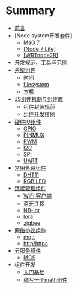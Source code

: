 # Summary

* [前言](README.md)
* \[Node.system开发套件\]
  * [MaG 7](di-ban-1.md)
  * [\[Node 7 Lite\]](node-7-lite.md)
  * [\[WRTnode2R\]](wrtnode2r.md)
* [开发规范、工具与范例](kai-fa-gui-fan-3001-gong-ju-yu-fan-li.md)
* [系统组件](xi-tong-zu-jian.md)
  * [时间](xi-tong-zu-jian/shi-jian.md)
  * [filesystem](xi-tong-zu-jian/filesystem.md)
  * [本机](xi-tong-zu-jian/ben-ji.md)
* [JS组件机制与组件库](jszu-jian-ji-zhi-yu-zu-jian-ku.md)
  * [组件封装规范](jsmodule-spec.md)
  * [组件开发样例](jsmodule-devdemo.md)
* [硬件IO组件](ying-jian-io-zu-jian.md)
  * [GPIO](ying-jian-io-zu-jian/gpio.md)
  * [PINMUX](ying-jian-io-zu-jian/pinmux.md)
  * [PWM](ying-jian-io-zu-jian/pwm.md)
  * [I2C](ying-jian-io-zu-jian/i2c.md)
  * [SPI](ying-jian-io-zu-jian/spi.md)
  * [UART](ying-jian-io-zu-jian/uart.md)
* [常用外设组件](chang-yong-wai-she.md)
  * [DHT11](chang-yong-wai-she/dht11.md)
  * [RGB LED](chang-yong-wai-she/rgb-led.md)
* [连接管理组件](connective.md)
  * [WiFi 客户端](connective/wifi.md)
  * [蓝牙连接](connective/lan-ya-lian-jie.md)
  * [NB-iot](connective/nb-iot.md)
  * [lora](connective/lora.md)
  * [zigbee](connective/zigbee.md)
* [网络协议组件](wang-luo-xie-yi-zu-jian.md)
  * [mqtt](mqtt.md)
  * [http/https](httphttps.md)
* [云服务组件](yun-fu-wu-zu-jian.md)
  * [MCS](mcs.md)
* 组件开发
  * [入门基础](ru-men-ji-chu.md)
  * [编写一个math组件](bian-xie-yi-ge-math-zu-jian.md)

